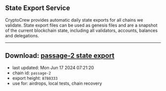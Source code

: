 ## State Export Service
CryptoCrew provides automatic daily state exports for all chains we validate. State export files can be used as genesis files and are a snapshot of the current blockchain state, including all validators, accounts, balances and delegations.

---
**Download: [passage-2 state export](https://dl-eu2.ccvalidators.com/SERVICE/passage/passage-2_export_8780333.json)**
---

- last updated: Mon Jun 17 2024 07:21:20
- chain id: `passage-2`
- export height: `8780333`
- use for: airdrops, local tests, chain recovery
